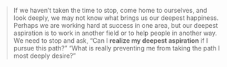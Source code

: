 > If we haven’t taken the time to stop, come home to ourselves, and look deeply, we may not know what brings us our deepest happiness. Perhaps we are working hard at success in one area, but our deepest aspiration is to work in another field or to help people in another way. We need to stop and ask, “Can I **realize my deepest aspiration** if I pursue this path?” “What is really preventing me from taking the path I most deeply desire?”